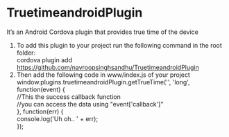 # TruetimeandroidPlugin
It’s an Android Cordova plugin that provides true time of the device

1. To add this plugin to your project run the following command in the root folder:                                                           
    cordova plugin add https://github.com/navroopsinghsandhu/TruetimeandroidPlugin                                                                        
2. Then add the following code in www/index.js of your project                                                                                                    
    window.plugins.truetimeandroidPlugin.getTrueTime('', 'long', function(event) {                                                                               
          //This the success callback function                                                                                                                      
          //you can access the data using "event['callback']"                                                                                                                   
        }, function(err) {                                                                                                                                      
          console.log('Uh oh.. ' + err);                                                                                                                   
        }); 
